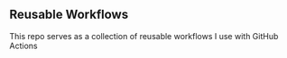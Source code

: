Reusable Workflows
---

This repo serves as a collection of reusable workflows I use with GitHub Actions